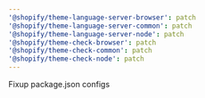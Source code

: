 ```yaml
---
'@shopify/theme-language-server-browser': patch
'@shopify/theme-language-server-common': patch
'@shopify/theme-language-server-node': patch
'@shopify/theme-check-browser': patch
'@shopify/theme-check-common': patch
'@shopify/theme-check-node': patch
---
```


Fixup package.json configs
